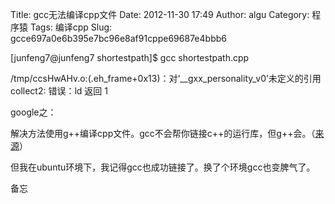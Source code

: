 Title: gcc无法编译cpp文件
Date: 2012-11-30 17:49
Author: algu
Category: 程序猿
Tags: 编译cpp
Slug: gcce697a0e6b395e7bc96e8af91cppe69687e4bbb6

[junfeng7@junfeng7 shortestpath]\$ gcc shortestpath.cpp  

/tmp/ccsHwAHv.o:(.eh\_frame+0x13)：对‘\_\_gxx\_personality\_v0’未定义的引用  
collect2: 错误：ld 返回 1

google之：

解决方法使用g++编译cpp文件。gcc不会帮你链接c++的运行库，但g++会。（[来源](http://joanscut.blog.163.com/blog/static/2173596020072892740595/)）

但我在ubuntu环境下，我记得gcc也成功链接了。换了个环境gcc也变脾气了。

备忘

